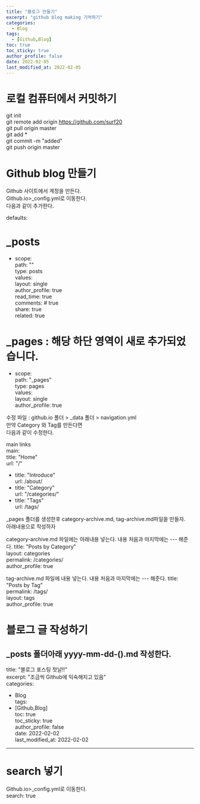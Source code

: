 ```yaml
---
title: "블로그 만들기"
excerpt: "github blog making 기억하기"
categories: 
  - Blog
tags: 
  - [Github,Blog]
toc: true
toc_sticky: true
author_profile: false
date: 2022-02-05
last_modified_at: 2022-02-05
---
```


# 로컬 컴퓨터에서 커밋하기  
git init  
git remote add origin https://github.com/surf20  
git pull origin master  
git add *  
git commit -m "added"  
git push origin master  

# Github blog 만들기  
Github 사이트에서 계정을 만든다.  
Github.io>_config.yml로 이동한다.  
다음과 같이 추가한다.  

defaults:  
  # _posts  
  - scope:  
      path: ""  
      type: posts  
    values:  
      layout: single  
      author_profile: true  
      read_time: true  
      comments: # true  
      share: true  
      related: true  
  
  # _pages                        : 해당 하단 영역이 새로 추가되었습니다.  
  - scope:  
      path: "_pages"  
      type: pages  
    values:  
      layout: single  
      author_profile: true  

수정 파일 : github.io 폴더 > _data 폴더 > navigation.yml  
만약 Category 와 Tag를 만든다면  
다음과 같이 수정한다.  

main links  
main:  
   title: "Home"  
   url: "/"  
  - title: "Introduce"  
    url: /about/  
  - title: "Category"  
    url: "/categories/"  
  - title: "Tags"  
    url: /tags/  
 
 _pages 폴더를 생성한후 category-archive.md, tag-archive.md파일을 만들자.  
 아래내용으로 작성하자  

category-archive.md 파일에는 아래내용 넣는다. 내용 처음과 마지막에는 --- 해준다.
title: "Posts by Category"  
layout: categories  
permalink: /categories/  
author_profile: true  


tag-archive.md 파일에 내용 넣는다. 내용 처음과 마지막에는 --- 해준다.
title: "Posts by Tag"  
permalink: /tags/  
layout: tags  
author_profile: true  
 

# 블로그 글 작성하기  
_posts 폴더아래 yyyy-mm-dd-().md 작성한다.  
---  
title: "블로그 포스팅 첫날!!"  
excerpt: "조금씩 Github에 익숙해지고 있음"  
categories:   
  - Blog  
tags:   
  - [Github,Blog]  
toc: true  
toc_sticky: true  
author_profile: false  
date: 2022-02-02  
last_modified_at: 2022-02-02  
---  
# search 넣기  
Github.io>_config.yml로 이동한다.  
search: true  

